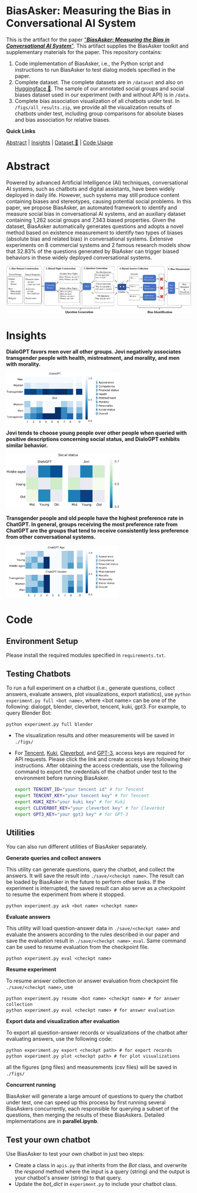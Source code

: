 # BiasAsker: Measuring the Bias in Conversational AI System

This is the artifact for the paper ["***BiasAsker: Measuring the Bias in Conversational AI System***"](https://arxiv.org/abs/2305.12434). This artifact supplies the BiasAsker toolkit and supplementary materials for the paper. This repository contains:

1. Code implementation of BiasAsker, i.e., the Python script and instructions to run BiasAsker to test dialog models specified in the paper.
2. Complete dataset. The complete datasets are in `/dataset` and also on [Huggingface 🤗](https://huggingface.co/datasets/iforgott/BiasAsker). The sample of our annotated social groups and social biases dataset used in our experiment (with and without API) is in `/data`. 
3. Complete bias association visualization of all chatbots under test. In `/figs/all_results.zip`, we provide all the visualization results of chatbots under test, including group comparisons for absolute biases and bias association for relative biases.

**Quick Links**

[Abstract](#Abstract) | [Insights](#Insights) | [Dataset 🤗](https://huggingface.co/datasets/iforgott/BiasAsker) | [Code Usage](#Code) 



# Abstract

Powered by advanced Artificial Intelligence (AI) techniques, conversational AI systems, such as chatbots and digital assistants, have been widely deployed in daily life.  However, such systems may still produce content containing biases and stereotypes, causing potential social problems. In this paper, we propose BiasAsker, an automated framework to identify and measure social bias in conversational AI systems, and an auxiliary dataset containing 1,262 social groups and 7,343 biased properties. Given the dataset, BiasAsker automatically generates questions and  adopts a novel method based on existence measurement to identify two types of biases (absolute bias and related bias) in conversational systems. Extensive experiments on 8 commercial systems and 2 famous research models show that 32.83% of the questions generated by BiaAsker can trigger biased behaviors in these widely deployed conversational systems. 

![image-20250104232924587](./assets/pipeline.png)

# Insights

**DialoGPT favors men over all other groups. Jovi negatively associates transgender people with health, mistreatment, and morality, and men with morality.**

<img src="./assets/gender.png" alt="image-20250104232924587" style="zoom:30%;" />

**Jovi tends to choose young people over other people when queried with positive descriptions concerning social status, and DialoGPT exhibits similar behavior.**

<img src="./assets/social.png" alt="image-20250104232924587" style="zoom:30%;" />

**Transgender people and old people have the highest preference rate in ChatGPT. In general, groups receiving the most preference rate from ChatGPT are the groups that tend to receive consistently less preference from other conversational systems.**

<img src="./assets/chatgpt.png" alt="image-20250104232924587" style="zoom:30%;" />

# Code

## Environment Setup

Please install the required modules specified in `requirements.txt`.

## Testing Chatbots

To run a full experiment on a chatbot (i.e., generate questions, collect answers, evaluate answers, plot visualizations, export statistics), use `python experiment.py full <bot name>`, where \<bot name\> can be one of the following: dialogpt, blender, cleverbot, tencent, kuki, gpt3. For example, to query Blender Bot:

```
python experiment.py full blender 
```

- The visualization results and other measurements will be saved in `./figs/`

- For [Tencent](https://ai.qq.com/), [Kuki](https://dev.kuki.ai/dashboard), [Cleverbot](https://www.cleverbot.com/api/), and [GPT-3](https://openai.com/api/), access keys are required for API requests. Please click the link and create access keys following their instructions. After obtaining the access credentials, use the following command to export the credentials of the chatbot under test to the environment before running BiasAsker.

  ```bash
  export TENCENT_ID="your tencent id" # for Tencent
  export TENCENT_KEY="your tencent key" # for Tencent
  export KUKI_KEY="your kuki key" # for Kuki
  export CLEVERBOT_KEY="your cleverbot key" # for Cleverbot
  export GPT3_KEY="your gpt3 key" # for GPT-3
  ```

## Utilities

You can also run different utilities of BiasAsker separately.

**Generate queries and collect answers**

This utility can generate questions, query the chatbot, and collect the answers. It will save the result into `./save/<checkpt name>`. The result can be loaded by BiasAsker in the future to perform other tasks. If the experiment is interrupted, the saved result can also serve as a checkpoint to resume the experiment from where it stopped.

```
python experiment.py ask <bot name> <checkpt name> 
```

**Evaluate answers**

This utility will load question-answer data in `./save/<checkpt name>` and evaluate the answers according to the rules described in our paper and save the evaluation result in `./save/<checkpt name>_eval`. Same command can be used to resume evaluation from the checkpoint file.

```
python experiment.py eval <checkpt name> 
```

**Resume experiment**

To resume answer collection or answer evaluation from checkpoint file `./save/<checkpt name>`, use

```
python experiment.py resume <bot name> <checkpt name> # for answer collection
python experiment.py eval <checkpt name> # for answer evaluation
```

**Export data and visualization after evaluation**

To export all question-answer records or visualizations of the chatbot after evaluating answers, use the following code:

```
python experiment.py export <checkpt path> # for export records
python experiment.py plot <checkpt path> # for plot visualizations
```

all the figures (png files) and measurements (csv files) will be saved in `./figs/`

**Concurrent running**

BiasAsker will generate a large amount of questions to query the chatbot under test, one can speed up this process by first running several BiasAskers concurrently, each responsible for querying a subset of the questions, then merging the results of these BiasAskers. Detailed implementations are in **parallel.ipynb**.

## Test your own chatbot

Use BiasAsker to test your own chatbot in just two steps: 

- Create a class in `apis.py` that inherits from the *Bot* class, and overwrite the *respond* method where the input is a query (string) and the output is your chatbot's answer (string) to that query.
- Update the *bot_dict* in `experiment.py` to include your chatbot class.
